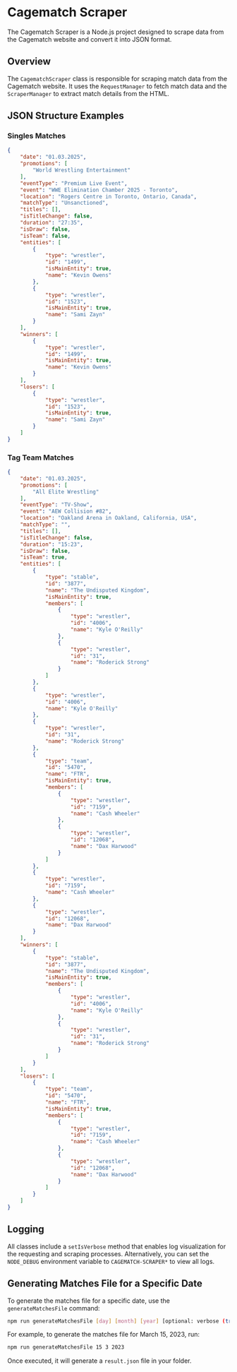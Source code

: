 # Cagematch Scraper

The Cagematch Scraper is a Node.js project designed to scrape data from the Cagematch website and convert it into JSON format.

## Overview

The `CagematchScraper` class is responsible for scraping match data from the Cagematch website. It uses the `RequestManager` to fetch match data and the `ScraperManager` to extract match details from the HTML. 

## JSON Structure Examples

### Singles Matches
```json
{
    "date": "01.03.2025",
    "promotions": [
        "World Wrestling Entertainment"
    ],
    "eventType": "Premium Live Event",
    "event": "WWE Elimination Chamber 2025 - Toronto",
    "location": "Rogers Centre in Toronto, Ontario, Canada",
    "matchType": "Unsanctioned",
    "titles": [],
    "isTitleChange": false,
    "duration": "27:35",
    "isDraw": false,
    "isTeam": false,
    "entities": [
        {
            "type": "wrestler",
            "id": "1499",
            "isMainEntity": true,
            "name": "Kevin Owens"
        },
        {
            "type": "wrestler",
            "id": "1523",
            "isMainEntity": true,
            "name": "Sami Zayn"
        }
    ],
    "winners": [
        {
            "type": "wrestler",
            "id": "1499",
            "isMainEntity": true,
            "name": "Kevin Owens"
        }
    ],
    "losers": [
        {
            "type": "wrestler",
            "id": "1523",
            "isMainEntity": true,
            "name": "Sami Zayn"
        }
    ]
}
```

### Tag Team Matches
```json
{
    "date": "01.03.2025",
    "promotions": [
        "All Elite Wrestling"
    ],
    "eventType": "TV-Show",
    "event": "AEW Collision #82",
    "location": "Oakland Arena in Oakland, California, USA",
    "matchType": "",
    "titles": [],
    "isTitleChange": false,
    "duration": "15:23",
    "isDraw": false,
    "isTeam": true,
    "entities": [
        {
            "type": "stable",
            "id": "3877",
            "name": "The Undisputed Kingdom",
            "isMainEntity": true,
            "members": [
                {
                    "type": "wrestler",
                    "id": "4006",
                    "name": "Kyle O'Reilly"
                },
                {
                    "type": "wrestler",
                    "id": "31",
                    "name": "Roderick Strong"
                }
            ]
        },
        {
            "type": "wrestler",
            "id": "4006",
            "name": "Kyle O'Reilly"
        },
        {
            "type": "wrestler",
            "id": "31",
            "name": "Roderick Strong"
        },
        {
            "type": "team",
            "id": "5470",
            "name": "FTR",
            "isMainEntity": true,
            "members": [
                {
                    "type": "wrestler",
                    "id": "7159",
                    "name": "Cash Wheeler"
                },
                {
                    "type": "wrestler",
                    "id": "12068",
                    "name": "Dax Harwood"
                }
            ]
        },
        {
            "type": "wrestler",
            "id": "7159",
            "name": "Cash Wheeler"
        },
        {
            "type": "wrestler",
            "id": "12068",
            "name": "Dax Harwood"
        }
    ],
    "winners": [
        {
            "type": "stable",
            "id": "3877",
            "name": "The Undisputed Kingdom",
            "isMainEntity": true,
            "members": [
                {
                    "type": "wrestler",
                    "id": "4006",
                    "name": "Kyle O'Reilly"
                },
                {
                    "type": "wrestler",
                    "id": "31",
                    "name": "Roderick Strong"
                }
            ]
        }
    ],
    "losers": [
        {
            "type": "team",
            "id": "5470",
            "name": "FTR",
            "isMainEntity": true,
            "members": [
                {
                    "type": "wrestler",
                    "id": "7159",
                    "name": "Cash Wheeler"
                },
                {
                    "type": "wrestler",
                    "id": "12068",
                    "name": "Dax Harwood"
                }
            ]
        }
    ]
}
```
## Logging

All classes include a `setIsVerbose` method that enables log visualization for the requesting and scraping processes. Alternatively, you can set the `NODE_DEBUG` environment variable to `CAGEMATCH-SCRAPER*` to view all logs.

## Generating Matches File for a Specific Date

To generate the matches file for a specific date, use the `generateMatchesFile` command:

```sh
npm run generateMatchesFile [day] [month] [year] [optional: verbose (true|false)]
```

For example, to generate the matches file for March 15, 2023, run:

```sh
npm run generateMatchesFile 15 3 2023
```
Once executed, it will generate a `result.json` file in your folder.

